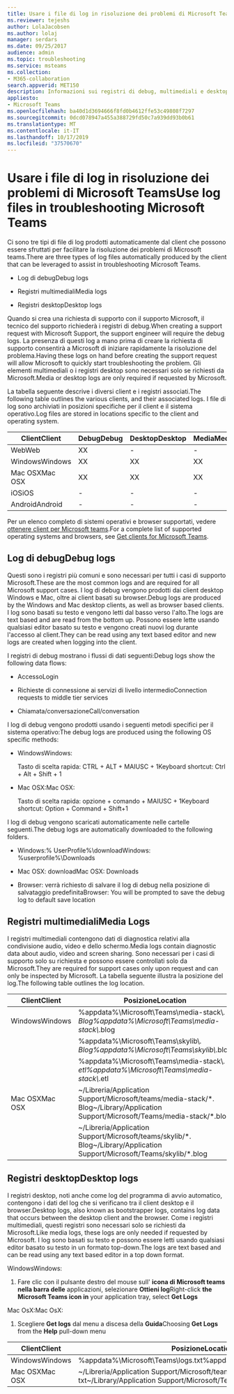 ```yaml
---
title: Usare i file di log in risoluzione dei problemi di Microsoft Teams
ms.reviewer: tejeshs
author: LolaJacobsen
ms.author: lolaj
manager: serdars
ms.date: 09/25/2017
audience: admin
ms.topic: troubleshooting
ms.service: msteams
ms.collection:
- M365-collaboration
search.appverid: MET150
description: Informazioni sui registri di debug, multimediali e desktop prodotti da Microsoft teams, dove possono essere trovati e come possono essere utili per la risoluzione dei problemi.
appliesto:
- Microsoft Teams
ms.openlocfilehash: ba40d1d3694666f8fd0b4612ffe53c49808f7297
ms.sourcegitcommit: 0dcd078947a455a388729fd50c7a939dd93b0b61
ms.translationtype: MT
ms.contentlocale: it-IT
ms.lasthandoff: 10/17/2019
ms.locfileid: "37570670"
---
```

<a name="use-log-files-in-troubleshooting-microsoft-teams"></a><span data-ttu-id="dcf06-103">Usare i file di log in risoluzione dei problemi di Microsoft Teams</span><span class="sxs-lookup"><span data-stu-id="dcf06-103">Use log files in troubleshooting Microsoft Teams</span></span>
=================================================

<span data-ttu-id="dcf06-104">Ci sono tre tipi di file di log prodotti automaticamente dal client che possono essere sfruttati per facilitare la risoluzione dei problemi di Microsoft teams.</span><span class="sxs-lookup"><span data-stu-id="dcf06-104">There are three types of log files automatically produced by the client that can be leveraged to assist in troubleshooting Microsoft Teams.</span></span>

-   <span data-ttu-id="dcf06-105">Log di debug</span><span class="sxs-lookup"><span data-stu-id="dcf06-105">Debug logs</span></span>

-   <span data-ttu-id="dcf06-106">Registri multimediali</span><span class="sxs-lookup"><span data-stu-id="dcf06-106">Media logs</span></span>

-   <span data-ttu-id="dcf06-107">Registri desktop</span><span class="sxs-lookup"><span data-stu-id="dcf06-107">Desktop logs</span></span>

<span data-ttu-id="dcf06-108">Quando si crea una richiesta di supporto con il supporto Microsoft, il tecnico del supporto richiederà i registri di debug.</span><span class="sxs-lookup"><span data-stu-id="dcf06-108">When creating a support request with Microsoft Support, the support engineer will require the debug logs.</span></span> <span data-ttu-id="dcf06-109">La presenza di questi log a mano prima di creare la richiesta di supporto consentirà a Microsoft di iniziare rapidamente la risoluzione del problema.</span><span class="sxs-lookup"><span data-stu-id="dcf06-109">Having these logs on hand before creating the support request will allow Microsoft to quickly start troubleshooting the problem.</span></span> <span data-ttu-id="dcf06-110">Gli elementi multimediali o i registri desktop sono necessari solo se richiesti da Microsoft.</span><span class="sxs-lookup"><span data-stu-id="dcf06-110">Media or desktop logs are only required if requested by Microsoft.</span></span>

<span data-ttu-id="dcf06-111">La tabella seguente descrive i diversi client e i registri associati.</span><span class="sxs-lookup"><span data-stu-id="dcf06-111">The following table outlines the various clients, and their associated logs.</span></span> <span data-ttu-id="dcf06-112">I file di log sono archiviati in posizioni specifiche per il client e il sistema operativo.</span><span class="sxs-lookup"><span data-stu-id="dcf06-112">Log files are stored in locations specific to the client and operating system.</span></span>


|<span data-ttu-id="dcf06-113">Client</span><span class="sxs-lookup"><span data-stu-id="dcf06-113">Client</span></span> |<span data-ttu-id="dcf06-114">Debug</span><span class="sxs-lookup"><span data-stu-id="dcf06-114">Debug</span></span>|<span data-ttu-id="dcf06-115">Desktop</span><span class="sxs-lookup"><span data-stu-id="dcf06-115">Desktop</span></span>|<span data-ttu-id="dcf06-116">Media</span><span class="sxs-lookup"><span data-stu-id="dcf06-116">Media</span></span>|
|---------|---------|---------|---------|
|<span data-ttu-id="dcf06-117">Web</span><span class="sxs-lookup"><span data-stu-id="dcf06-117">Web</span></span>    |<span data-ttu-id="dcf06-118">X</span><span class="sxs-lookup"><span data-stu-id="dcf06-118">X</span></span>         |-         |-         |
|<span data-ttu-id="dcf06-119">Windows</span><span class="sxs-lookup"><span data-stu-id="dcf06-119">Windows</span></span>     |<span data-ttu-id="dcf06-120">X</span><span class="sxs-lookup"><span data-stu-id="dcf06-120">X</span></span>         |<span data-ttu-id="dcf06-121">X</span><span class="sxs-lookup"><span data-stu-id="dcf06-121">X</span></span>         |<span data-ttu-id="dcf06-122">X</span><span class="sxs-lookup"><span data-stu-id="dcf06-122">X</span></span>         |
|<span data-ttu-id="dcf06-123">Mac OSX</span><span class="sxs-lookup"><span data-stu-id="dcf06-123">Mac OSX</span></span>     |<span data-ttu-id="dcf06-124">X</span><span class="sxs-lookup"><span data-stu-id="dcf06-124">X</span></span>         |<span data-ttu-id="dcf06-125">X</span><span class="sxs-lookup"><span data-stu-id="dcf06-125">X</span></span>         |<span data-ttu-id="dcf06-126">X</span><span class="sxs-lookup"><span data-stu-id="dcf06-126">X</span></span>         |
|<span data-ttu-id="dcf06-127">iOS</span><span class="sxs-lookup"><span data-stu-id="dcf06-127">iOS</span></span>     |-         |-         |-         |
|<span data-ttu-id="dcf06-128">Android</span><span class="sxs-lookup"><span data-stu-id="dcf06-128">Android</span></span>     |-         |-         |-         |

<span data-ttu-id="dcf06-129">Per un elenco completo di sistemi operativi e browser supportati, vedere [ottenere client per Microsoft teams](get-clients.md).</span><span class="sxs-lookup"><span data-stu-id="dcf06-129">For a complete list of supported operating systems and browsers, see [Get clients for Microsoft Teams](get-clients.md).</span></span>

<a name="debug-logs"></a><span data-ttu-id="dcf06-130">Log di debug</span><span class="sxs-lookup"><span data-stu-id="dcf06-130">Debug logs</span></span>
---------------------------

<span data-ttu-id="dcf06-131">Questi sono i registri più comuni e sono necessari per tutti i casi di supporto Microsoft.</span><span class="sxs-lookup"><span data-stu-id="dcf06-131">These are the most common logs and are required for all Microsoft support cases.</span></span> <span data-ttu-id="dcf06-132">I log di debug vengono prodotti dai client desktop Windows e Mac, oltre ai client basati su browser.</span><span class="sxs-lookup"><span data-stu-id="dcf06-132">Debug logs are produced by the Windows and Mac desktop clients, as well as browser based clients.</span></span> <span data-ttu-id="dcf06-133">I log sono basati su testo e vengono letti dal basso verso l'alto.</span><span class="sxs-lookup"><span data-stu-id="dcf06-133">The logs are text based and are read from the bottom up.</span></span> <span data-ttu-id="dcf06-134">Possono essere lette usando qualsiasi editor basato su testo e vengono creati nuovi log durante l'accesso al client.</span><span class="sxs-lookup"><span data-stu-id="dcf06-134">They can be read using any text based editor and new logs are created when logging into the client.</span></span>

<span data-ttu-id="dcf06-135">I registri di debug mostrano i flussi di dati seguenti:</span><span class="sxs-lookup"><span data-stu-id="dcf06-135">Debug logs show the following data flows:</span></span>

-   <span data-ttu-id="dcf06-136">Accesso</span><span class="sxs-lookup"><span data-stu-id="dcf06-136">Login</span></span>

-   <span data-ttu-id="dcf06-137">Richieste di connessione ai servizi di livello intermedio</span><span class="sxs-lookup"><span data-stu-id="dcf06-137">Connection requests to middle tier services</span></span>

-   <span data-ttu-id="dcf06-138">Chiamata/conversazione</span><span class="sxs-lookup"><span data-stu-id="dcf06-138">Call/conversation</span></span>

<span data-ttu-id="dcf06-139">I log di debug vengono prodotti usando i seguenti metodi specifici per il sistema operativo:</span><span class="sxs-lookup"><span data-stu-id="dcf06-139">The debug logs are produced using the following OS specific methods:</span></span>

-   <span data-ttu-id="dcf06-140">Windows</span><span class="sxs-lookup"><span data-stu-id="dcf06-140">Windows:</span></span>

      <span data-ttu-id="dcf06-141">Tasto di scelta rapida: CTRL + ALT + MAIUSC + 1</span><span class="sxs-lookup"><span data-stu-id="dcf06-141">Keyboard shortcut: Ctrl + Alt + Shift + 1</span></span>

-   <span data-ttu-id="dcf06-142">Mac OSX:</span><span class="sxs-lookup"><span data-stu-id="dcf06-142">Mac OSX:</span></span>

      <span data-ttu-id="dcf06-143">Tasto di scelta rapida: opzione + comando + MAIUSC + 1</span><span class="sxs-lookup"><span data-stu-id="dcf06-143">Keyboard shortcut: Option + Command + Shift+1</span></span>

<span data-ttu-id="dcf06-144">I log di debug vengono scaricati automaticamente nelle cartelle seguenti.</span><span class="sxs-lookup"><span data-stu-id="dcf06-144">The debug logs are automatically downloaded to the following folders.</span></span>

-   <span data-ttu-id="dcf06-145">Windows:% UserProfile%\\download</span><span class="sxs-lookup"><span data-stu-id="dcf06-145">Windows: %userprofile%\\Downloads</span></span>

-   <span data-ttu-id="dcf06-146">Mac OSX: download</span><span class="sxs-lookup"><span data-stu-id="dcf06-146">Mac OSX: Downloads</span></span>

-   <span data-ttu-id="dcf06-147">Browser: verrà richiesto di salvare il log di debug nella posizione di salvataggio predefinita</span><span class="sxs-lookup"><span data-stu-id="dcf06-147">Browser: You will be prompted to save the debug log to default save location</span></span>

<a name="media-logs"></a><span data-ttu-id="dcf06-148">Registri multimediali</span><span class="sxs-lookup"><span data-stu-id="dcf06-148">Media Logs</span></span>
---------------------------

<span data-ttu-id="dcf06-149">I registri multimediali contengono dati di diagnostica relativi alla condivisione audio, video e dello schermo.</span><span class="sxs-lookup"><span data-stu-id="dcf06-149">Media logs contain diagnostic data about audio, video and screen sharing.</span></span> <span data-ttu-id="dcf06-150">Sono necessari per i casi di supporto solo su richiesta e possono essere controllati solo da Microsoft.</span><span class="sxs-lookup"><span data-stu-id="dcf06-150">They are required for support cases only upon request and can only be inspected by Microsoft.</span></span> <span data-ttu-id="dcf06-151">La tabella seguente illustra la posizione del log.</span><span class="sxs-lookup"><span data-stu-id="dcf06-151">The following table outlines the log location.</span></span>


|<span data-ttu-id="dcf06-152">Client</span><span class="sxs-lookup"><span data-stu-id="dcf06-152">Client</span></span> |<span data-ttu-id="dcf06-153">Posizione</span><span class="sxs-lookup"><span data-stu-id="dcf06-153">Location</span></span> |
|---------|---------|
|<span data-ttu-id="dcf06-154">Windows</span><span class="sxs-lookup"><span data-stu-id="dcf06-154">Windows</span></span>     |<span data-ttu-id="dcf06-155">%appdata%\Microsoft\Teams\media-stack\\*. Blog</span><span class="sxs-lookup"><span data-stu-id="dcf06-155">%appdata%\Microsoft\Teams\media-stack\\*.blog</span></span>         |
|            |<span data-ttu-id="dcf06-156">%appdata%\Microsoft\Teams\skylib\\*. Blog</span><span class="sxs-lookup"><span data-stu-id="dcf06-156">%appdata%\Microsoft\Teams\skylib\\*.blog</span></span>
|            |<span data-ttu-id="dcf06-157">%appdata%\Microsoft\Teams\media-stack\\*. etl</span><span class="sxs-lookup"><span data-stu-id="dcf06-157">%appdata%\Microsoft\Teams\media-stack\\*.etl</span></span>         |
|<span data-ttu-id="dcf06-158">Mac OSX</span><span class="sxs-lookup"><span data-stu-id="dcf06-158">Mac OSX</span></span>     |<span data-ttu-id="dcf06-159">~/Libreria/Application Support/Microsoft/teams/media-stack/\*. Blog</span><span class="sxs-lookup"><span data-stu-id="dcf06-159">~/Library/Application Support/Microsoft/Teams/media-stack/\*.blog</span></span>         |
|            |<span data-ttu-id="dcf06-160">~/Libreria/Application Support/Microsoft/teams/skylib/\*. Blog</span><span class="sxs-lookup"><span data-stu-id="dcf06-160">~/Library/Application Support/Microsoft/Teams/skylib/\*.blog</span></span>         |



<a name="desktop-logs"></a><span data-ttu-id="dcf06-161">Registri desktop</span><span class="sxs-lookup"><span data-stu-id="dcf06-161">Desktop logs</span></span>
---------------------

<span data-ttu-id="dcf06-162">I registri desktop, noti anche come log del programma di avvio automatico, contengono i dati del log che si verificano tra il client desktop e il browser.</span><span class="sxs-lookup"><span data-stu-id="dcf06-162">Desktop logs, also known as bootstrapper logs, contains log data that occurs between the desktop client and the browser.</span></span> <span data-ttu-id="dcf06-163">Come i registri multimediali, questi registri sono necessari solo se richiesti da Microsoft.</span><span class="sxs-lookup"><span data-stu-id="dcf06-163">Like media logs, these logs are only needed if requested by Microsoft.</span></span> <span data-ttu-id="dcf06-164">I log sono basati su testo e possono essere letti usando qualsiasi editor basato su testo in un formato top-down.</span><span class="sxs-lookup"><span data-stu-id="dcf06-164">The logs are text based and can be read using any text based editor in a top down format.</span></span>

<span data-ttu-id="dcf06-165">Windows</span><span class="sxs-lookup"><span data-stu-id="dcf06-165">Windows:</span></span>

1.  <span data-ttu-id="dcf06-166">Fare clic con il pulsante destro del mouse sull' **icona di Microsoft teams nella barra delle** applicazioni, selezionare **Ottieni log**</span><span class="sxs-lookup"><span data-stu-id="dcf06-166">Right-click **the Microsoft Teams icon in** your application tray, select **Get Logs**</span></span>

<span data-ttu-id="dcf06-167">Mac OsX:</span><span class="sxs-lookup"><span data-stu-id="dcf06-167">Mac OsX:</span></span>

1.  <span data-ttu-id="dcf06-168">Scegliere **Get logs** dal menu a discesa della **Guida**</span><span class="sxs-lookup"><span data-stu-id="dcf06-168">Choosing **Get Logs** from the **Help** pull-down menu</span></span>

|<span data-ttu-id="dcf06-169">Client</span><span class="sxs-lookup"><span data-stu-id="dcf06-169">Client</span></span> |<span data-ttu-id="dcf06-170">Posizione</span><span class="sxs-lookup"><span data-stu-id="dcf06-170">Location</span></span> |
|---------|---------|
|<span data-ttu-id="dcf06-171">Windows</span><span class="sxs-lookup"><span data-stu-id="dcf06-171">Windows</span></span>     |<span data-ttu-id="dcf06-172">%appdata%\Microsoft\Teams\logs.txt</span><span class="sxs-lookup"><span data-stu-id="dcf06-172">%appdata%\Microsoft\Teams\logs.txt</span></span>         |
|<span data-ttu-id="dcf06-173">Mac OSX</span><span class="sxs-lookup"><span data-stu-id="dcf06-173">Mac OSX</span></span>     |<span data-ttu-id="dcf06-174">~/Libreria/Application Support/Microsoft/teams/logs. txt</span><span class="sxs-lookup"><span data-stu-id="dcf06-174">~/Library/Application Support/Microsoft/Teams/logs.txt</span></span>         |
